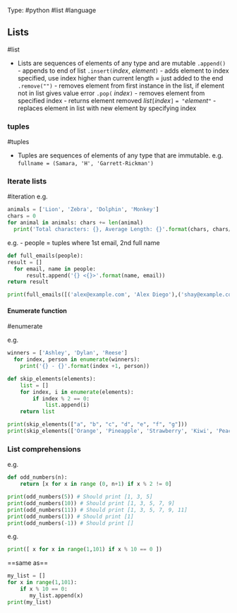 Type: #python #list #language 

## Lists
#list
- Lists are sequences of elements of any type and are mutable
`.append()` - appends to end of list
`.insert(`*index*, *element*`)` - adds element to index specified, use index higher than current length = just added to the end
`.remove("")` - removes element from first instance in the list, if element not in list gives value error
`.pop(` *index*`)` - removes element from specified index - returns element removed
*list*`[`*index*`]` `= "`*element*`"` - replaces element in list with new element by specifying index

### tuples
#tuples
- Tuples are sequences of elements of any type that are immutable.
e.g.
`fullname = (Samara, 'H', 'Garrett-Rickman')`

### Iterate lists
#iteration
e.g.
```python
animals = ['Lion', 'Zebra', 'Dolphin', 'Monkey'] 
chars = 0 
for animal in animals: chars += len(animal)
  print('Total characters: {}, Average Length: {}'.format(chars, chars/len(animals)))
```

e.g. - people = tuples where 1st email, 2nd full name
```python
def full_emails(people):
result = []
  for email, name in people:
      result.append('{} <{}>'.format(name, email))
return result

print(full_emails([('alex@example.com', 'Alex Diego'),('shay@example.com', 'Shay Brandt')]))
```

#### Enumerate function
#enumerate

e.g.
```python
winners = ['Ashley', 'Dylan', 'Reese']
  for index, person in enumerate(winners):
    print('{} - {}'.format(index +1, person))
```


```python
def skip_elements(elements):
	list = []
	for index, i in enumerate(elements):
		if index % 2 == 0:
			list.append(i)
	return list

print(skip_elements(["a", "b", "c", "d", "e", "f", "g"])) 
print(skip_elements(['Orange', 'Pineapple', 'Strawberry', 'Kiwi', 'Peach']))

```
 
### List comprehensions

e.g.
```python
def odd_numbers(n):
	return [x for x in range (0, n+1) if x % 2 != 0]

print(odd_numbers(5)) # Should print [1, 3, 5]
print(odd_numbers(10)) # Should print [1, 3, 5, 7, 9]
print(odd_numbers(11)) # Should print [1, 3, 5, 7, 9, 11]
print(odd_numbers(1)) # Should print [1]
print(odd_numbers(-1)) # Should print []
```

e.g.
```python
print([ x for x in range(1,101) if x % 10 == 0 ])
```
==same as== 
```python
my_list = []
for x in range(1,101):
	if x % 10 == 0:
	   my_list.append(x)
print(my_list)
```


